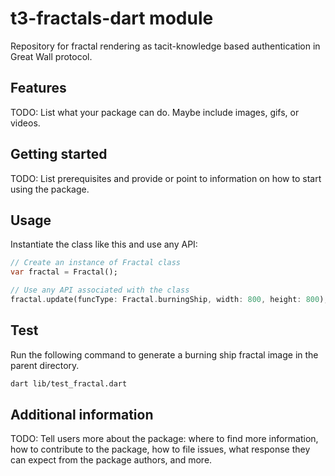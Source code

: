 <!--
This README describes the package. If you publish this package to pub.dev,
this README's contents appear on the landing page for your package.

For information about how to write a good package README, see the guide for
[writing package pages](https://dart.dev/guides/libraries/writing-package-pages).

For general information about developing packages, see the Dart guide for
[creating packages](https://dart.dev/guides/libraries/create-library-packages)
and the Flutter guide for
[developing packages and plugins](https://flutter.dev/developing-packages).
-->
# t3-fractals-dart module
Repository for fractal rendering as tacit-knowledge based authentication in Great Wall protocol.

## Features

TODO: List what your package can do. Maybe include images, gifs, or videos.

## Getting started

TODO: List prerequisites and provide or point to information on how to
start using the package.

## Usage

Instantiate the class like this and use any API:

```dart
// Create an instance of Fractal class
var fractal = Fractal();

// Use any API associated with the class
fractal.update(funcType: Fractal.burningShip, width: 800, height: 800);
```

## Test

Run the following command to generate a burning ship fractal image in the parent directory.

```bash
dart lib/test_fractal.dart
```

## Additional information

TODO: Tell users more about the package: where to find more information, how to 
contribute to the package, how to file issues, what response they can expect 
from the package authors, and more.
